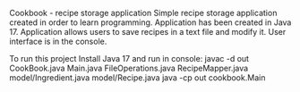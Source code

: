 Cookbook - recipe storage application
Simple recipe storage application created in order to learn programming.
Application has been created in Java 17.
Application allows users to save recipes in a text file and modify it. 
User interface is in the console.

To run this project 
Install Java 17 and run in console:
javac -d out CookBook.java Main.java FileOperations.java RecipeMapper.java model/Ingredient.java model/Recipe.java
java -cp out cookbook.Main
